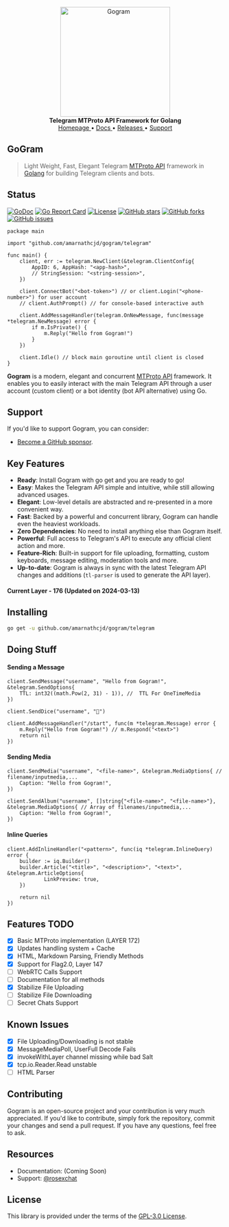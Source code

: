 <p align="center">
    <a href="https://github.com/amarnathcjd/gogram">
        <img src="https://i.imgur.com/RE1M0sM.png" alt="Gogram" width="256">
    </a>
    <br>
    <b>Telegram MTProto API Framework for Golang</b>
    <br>
    <a href="/">
        Homepage
    </a>
    •
    <a href="/examples/">
        Docs
    </a>
    •
    <a href="https://github.com/amarnathcjd/gogram/releases">
        Releases
    </a>
    •
    <a href="https://t.me/rosexchat">
        Support
    </a>
</p>

## GoGram

> Light Weight, Fast, Elegant Telegram [MTProto API](https://core.telegram.org/api) framework in [Golang](https://golang.org/) for building Telegram clients and bots.

## Status

[![GoDoc](https://godoc.org/github.com/amarnathcjd/gogram?status.svg)](https://godoc.org/github.com/amarnathcjd/gogram)
[![Go Report Card](https://goreportcard.com/badge/github.com/amarnathcjd/gogram)](https://goreportcard.com/report/github.com/amarnathcjd/gogram)
[![License](https://img.shields.io/github/license/amarnathcjd/gogram.svg)](https://img.shields.io/github/license/amarnathcjd/gogram.svg)
[![GitHub stars](https://img.shields.io/github/stars/amarnathcjd/gogram.svg?style=social&label=Stars)](
    https://img.shields.io/github/license/amarnathcjd/gogram.svg?style=social&label=Stars)
[![GitHub forks](https://img.shields.io/github/forks/amarnathcjd/gogram.svg?style=social&label=Fork)](
    https://img.shields.io/github/license/amarnathcjd/gogram.svg?style=social&label=Fork)
[![GitHub issues](https://img.shields.io/github/issues/amarnathcjd/gogram.svg)](
    https://img.shields.io/github/license/amarnathcjd/gogram.svg
)


``` golang
package main

import "github.com/amarnathcjd/gogram/telegram"

func main() {
    client, err := telegram.NewClient(&telegram.ClientConfig{
        AppID: 6, AppHash: "<app-hash>",
        // StringSession: "<string-session>",
    })

    client.ConnectBot("<bot-token>") // or client.Login("<phone-number>") for user account
    // client.AuthPrompt() // for console-based interactive auth

    client.AddMessageHandler(telegram.OnNewMessage, func(message *telegram.NewMessage) error {
        if m.IsPrivate() {
            m.Reply("Hello from Gogram!")
        }
    })

    client.Idle() // block main goroutine until client is closed
}
```

**Gogram** is a modern, elegant and concurrent [MTProto API](https://core.telegram.org/api)
framework. It enables you to easily interact with the main Telegram API through a user account (custom client) or a bot
identity (bot API alternative) using Go.

## Support

If you'd like to support Gogram, you can consider:

- [Become a GitHub sponsor](https://github.com/sponsors/amarnathcjd).

## Key Features

- **Ready**: Install Gogram with go get and you are ready to go!
- **Easy**: Makes the Telegram API simple and intuitive, while still allowing advanced usages.
- **Elegant**: Low-level details are abstracted and re-presented in a more convenient way.
- **Fast**: Backed by a powerful and concurrent library, Gogram can handle even the heaviest workloads.
- **Zero Dependencies**: No need to install anything else than Gogram itself.
- **Powerful**: Full access to Telegram's API to execute any official client action and more.
- **Feature-Rich**: Built-in support for file uploading, formatting, custom keyboards, message editing, moderation tools and more.
- **Up-to-date**: Gogram is always in sync with the latest Telegram API changes and additions (`tl-parser` is used to generate the API layer).

#### Current Layer - **176** (Updated on 2024-03-13)

## Installing

``` bash
go get -u github.com/amarnathcjd/gogram/telegram
```

## Doing Stuff

#### Sending a Message

``` golang
client.SendMessage("username", "Hello from Gogram!", &telegram.SendOptions{
	TTL: int32((math.Pow(2, 31) - 1)), //  TTL For OneTimeMedia
})

client.SendDice("username", "🎲")

client.AddMessageHandler("/start", func(m *telegram.Message) error {
    m.Reply("Hello from Gogram!") // m.Respond("<text>")
    return nil
})
```

#### Sending Media

``` golang
client.SendMedia("username", "<file-name>", &telegram.MediaOptions{ // filename/inputmedia,...
    Caption: "Hello from Gogram!",
})

client.SendAlbum("username", []string{"<file-name>", "<file-name>"}, &telegram.MediaOptions{ // Array of filenames/inputmedia,...
    Caption: "Hello from Gogram!",
})
```

#### Inline Queries

``` golang
client.AddInlineHandler("<pattern>", func(iq *telegram.InlineQuery) error {
	builder := iq.Builder()
	builder.Article("<title>", "<description>", "<text>", &telegram.ArticleOptions{
			LinkPreview: true,
	})

	return nil
})
```

## Features TODO

- [x] Basic MTProto implementation (LAYER 172)
- [x] Updates handling system + Cache
- [x] HTML, Markdown Parsing, Friendly Methods
- [x] Support for Flag2.0, Layer 147
- [ ] WebRTC Calls Support
- [ ] Documentation for all methods
- [x] Stabilize File Uploading
- [ ] Stabilize File Downloading
- [ ] Secret Chats Support

## Known Issues

- [x] File Uploading/Downloading is not stable
- [x] MessageMediaPoll, UserFull Decode Fails
- [x] invokeWithLayer channel missing while bad Salt
- [x] tcp.io.Reader.Read unstable
- [ ] HTML Parser 

## Contributing

Gogram is an open-source project and your contribution is very much appreciated. If you'd like to contribute, simply fork the repository, commit your changes and send a pull request. If you have any questions, feel free to ask.

## Resources

- Documentation: (Coming Soon)
- Support: [@rosexchat](https://t.me/rosexchat)

## License

This library is provided under the terms of the [GPL-3.0 License](LICENSE).
